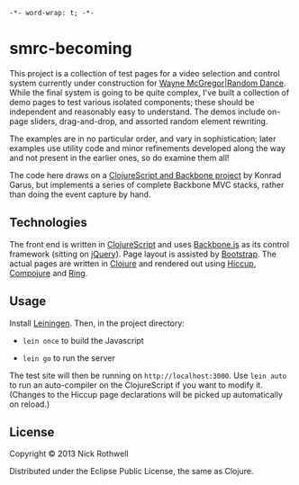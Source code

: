 `-*- word-wrap: t; -*-`

# smrc-becoming

This project is a collection of test pages for a video selection and control system currently under construction for [Wayne McGregor|Random Dance](http://www.randomdance.org). While the final system is going to be quite complex, I've built a collection of demo pages to test various isolated components; these should be independent and reasonably easy to understand. The demos include on-page sliders, drag-and-drop, and assorted random element rewriting.

The examples are in no particular order, and vary in sophistication; later examples use utility code and minor refinements developed along the way and not present in the earlier ones, so do examine them all!

The code here draws on a [ClojureScript and Backbone project](https://github.com/konrad-garus/hello-clj-backbone) by Konrad Garus, but implements a series of complete Backbone MVC stacks, rather than doing the event capture by hand.

## Technologies

The front end is written in [ClojureScript](https://github.com/clojure/clojurescript) and uses [Backbone.js](http://backbonejs.org) as its control framework (sitting on [jQuery](http://jquery.com)). Page layout is assisted by [Bootstrap](http://twitter.github.io/bootstrap). The actual pages are written in [Clojure](http://clojure.org) and rendered out using [Hiccup](https://github.com/weavejester/hiccup), [Compojure](https://github.com/weavejester/compojure) and [Ring](https://github.com/ring-clojure/ring).

## Usage

Install [Leiningen](https://github.com/technomancy/leiningen). Then, in the project directory:

- `lein once` to build the Javascript

- `lein go` to run the server

The test site will then be running on `http://localhost:3000`. Use `lein auto` to run an auto-compiler on the ClojureScript if you want to modify it. (Changes to the Hiccup page declarations will be picked up automatically on reload.)

## License

Copyright © 2013 Nick Rothwell

Distributed under the Eclipse Public License, the same as Clojure.
